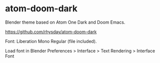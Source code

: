# atom-doom-dark
Blender theme based on Atom One Dark and Doom Emacs.

https://github.com/rhysday/atom-doom-dark


Font: Liberation Mono Regular (file included).

Load font in Blender Preferences > Interface > Text Rendering > Interface Font
